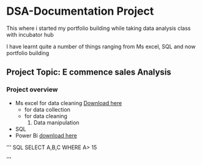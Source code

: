 # DSA-Documentation Project

This where i started my portfolio building while taking data analysis class with incubator hub

I have learnt quite a number of things ranging from Ms excel, SQL and now portfolio building

## Project Topic: E commence sales Analysis

### Project overview

- Ms excel for data cleaning [ Download here](https://www.microsoft.com)
     - for data collection
     - for data cleaning
       1. Data manipulation
-  SQL
-  Power Bi [download here](https://www.microsoft.com/en-us/download/details.aspx?id=58494)

''' SQL
 SELECT A,B,C
 WHERE A> 15

  '''
